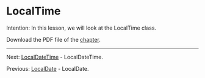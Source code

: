 # LocalTime

Intention: In this lesson, we will look at the LocalTime class.

Download the PDF file of the [chapter](chapter_33.pdf).

<hr>

Next: [LocalDateTime](chapter_34.md "LocalDateTime") - LocalDateTime.

Previous: [LocalDate](chapter_32.md "LocalDate") - LocalDate.